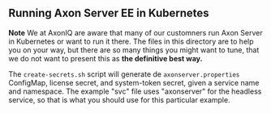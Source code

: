 ## Running Axon Server EE in Kubernetes

**Note** We at AxonIQ are aware that many of our customners run Axon Server in Kubernetes or want to run it there.
The files in this directory are to help you on your way, but there are so many things you might want to tune, that we do
not want to present this as **the definitive best way.**

The `create-secrets.sh` script will generate de `axonserver.properties` ConfigMap, license secret, and system-token secret, given a service name and namespace. The example "svc" file uses "axonserver" for the headless service, so that is what you should use for this particular example.


